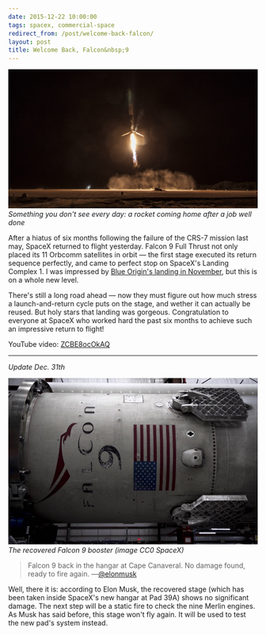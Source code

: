 ```yaml
---
date: 2015-12-22 10:00:00
tags: spacex, commercial-space
redirect_from: /post/welcome-back-falcon/
layout: post
title: Welcome Back, Falcon&nbsp;9
---
```

![First stage, seconds before landing](/static/media/2015/12/falcon9.jpg)
_Something you don't see every day: a rocket coming home after a job well done_

After a hiatus of six months following the failure of the CRS-7 mission last may, SpaceX returned to flight yesterday. Falcon&nbsp;9 Full Thrust not only placed its 11 Orbcomm satellites in orbit — the first stage executed its return sequence perfectly, and came to perfect stop on SpaceX's Landing Complex 1. I was impressed by [Blue Origin's landing in November](/blog/good-day-for-space/), but this is on a whole new level.

<!--more-->

There's still a long road ahead — now they must figure out how much stress a launch-and-return cycle puts on the stage, and wether it can actually be reused. But holy stars that landing was gorgeous. Congratulation to everyone at SpaceX who worked hard the past six months to achieve such an impressive return to flight!

YouTube video: [ZCBE8ocOkAQ](http://youtube.com/watch?v=ZCBE8ocOkAQ)

***

_Update Dec. 31th_

![Falcon 9 back in the hangar](/static/media/2015/12/falcon9-2.jpg)  
_The recovered Falcon&nbsp;9 booster (image CC0 SpaceX)_
> Falcon 9 back in the hangar at Cape Canaveral. No damage found, ready to fire again.
> —[@elonmusk](https://www.instagram.com/elonmusk/)

Well, there it is: according to Elon Musk, the recovered stage (which has been taken inside SpaceX's new hangar at Pad&nbsp;39A) shows no significant damage. The next step will be a static fire to check the nine Merlin engines. As Musk has said before, this stage won't fly again. It will be used to test the new pad's system instead.
